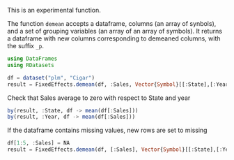 This is an experimental function.

The function `demean` accepts a dataframe, columns (an array of synbols), and a set of grouping variables (an array of an array of symbols). It returns a dataframe with new columns corresponding to demeaned columns, with the suffix `_p`.


```julia
using DataFrames
using RDatasets

df = dataset("plm", "Cigar")
result = FixedEffects.demean(df, :Sales, Vector{Symbol}[[:State],[:Year]])
```

Check that  Sales average to zero with respect to State and year

```julia
by(result, :State, df -> mean(df[:Sales]))
by(result, :Year, df -> mean(df[:Sales]))
```

If the dataframe contains missing values, new rows are set to missing

```julia
df[1:5, :Sales] = NA
result = FixedEffects.demean(df, [:Sales], Vector{Symbol}[[:State],[:Year]])
```
